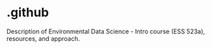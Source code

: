 # .github
Description of Environmental Data Science - Intro course (ESS 523a), resources, and approach.
